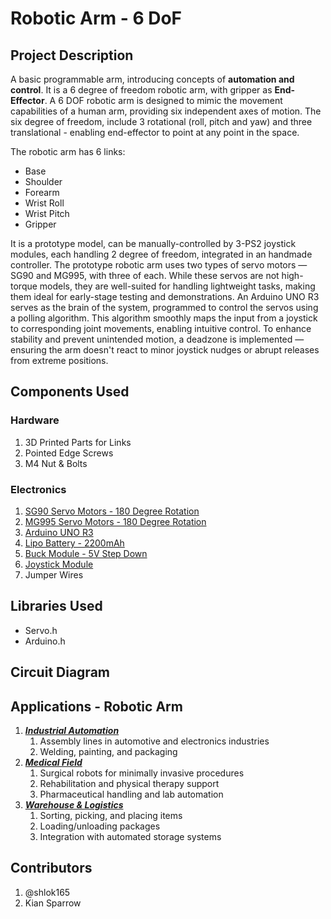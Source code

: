 # Robotic Arm - 6 DoF
## Project Description
A basic programmable arm, introducing concepts of **automation and control**. It is a 6 degree of freedom robotic arm, with gripper as **End-Effector**. A 6 DOF robotic arm is designed to mimic the movement capabilities of a human arm, providing six independent axes of motion. The six degree of freedom, include 3 rotational (roll, pitch and yaw) and three translational - enabling end-effector to point at any point in the space. 

The robotic arm has 6 links:
* Base
* Shoulder
* Forearm
* Wrist Roll
* Wrist Pitch
* Gripper

It is a prototype model, can be manually-controlled by 3-PS2 joystick modules, each handling 2 degree of freedom, integrated in an handmade controller.
The prototype robotic arm uses two types of servo motors — SG90 and MG995, with three of each. While these servos are not high-torque models, they are well-suited for handling lightweight tasks, making them ideal for early-stage testing and demonstrations.
An Arduino UNO R3 serves as the brain of the system, programmed to control the servos using a polling algorithm. This algorithm smoothly maps the input from a joystick to corresponding joint movements, enabling intuitive control. To enhance stability and prevent unintended motion, a deadzone is implemented — ensuring the arm doesn't react to minor joystick nudges or abrupt releases from extreme positions.

## Components Used
### Hardware
1. 3D Printed Parts for Links
2. Pointed Edge Screws
3. M4 Nut & Bolts
### Electronics
1. [SG90 Servo Motors - 180 Degree Rotation](https://robu.in/product/towerpro-sg90-9gm-1-2kg-180-degree-rotation-servo-motor-good-quality/?msclkid=99c201b78bc9186811516999583f0516&utm_source=bing&utm_medium=cpc&utm_campaign=PMax-Motors,%20Drivers,%20Pumps%20%26%20Actuators%20-%20Jan%202025&utm_term=2328559470122370&utm_content=RC%20Servo%20Motors)
2. [MG995 Servo Motors - 180 Degree Rotation](https://robu.in/product/towerpro-mg995-metal-gear-servo-motor/?msclkid=6700b32559a511bfc62cdb0b8deb839b&utm_source=bing&utm_medium=cpc&utm_campaign=PMax-Motors,%20Drivers,%20Pumps%20%26%20Actuators%20-%20Jan%202025&utm_term=2328559470122370&utm_content=RC%20Servo%20Motors)
3. [Arduino UNO R3](https://robu.in/product/arduino-uno-r3/)
4. [Lipo Battery - 2200mAh](https://robu.in/product/orange-2200mah-3s-30c60c-lithium-polymer-battery-pack-lipo/)
5. [Buck Module - 5V Step Down](https://robu.in/product/lm2596-hv-dc-dc-buck-converter-4-5-50v-to-3-35v/)
6. [Joystick Module](https://robu.in/product/joystick-module-ps2-breakout-sensor/)
7. Jumper Wires

## Libraries Used
+ Servo.h
+ Arduino.h
  
## Circuit Diagram

## Applications - Robotic Arm
1. <ins>***Industrial Automation***</ins>
   1. Assembly lines in automotive and electronics industries
   2. Welding, painting, and packaging
2. <ins>***Medical Field***</ins>
   1. Surgical robots for minimally invasive procedures
   2. Rehabilitation and physical therapy support
   3. Pharmaceutical handling and lab automation
3. <ins>***Warehouse & Logistics***</ins>
   1. Sorting, picking, and placing items
   2. Loading/unloading packages
   3. Integration with automated storage systems

## Contributors
1. @shlok165
2. Kian Sparrow
